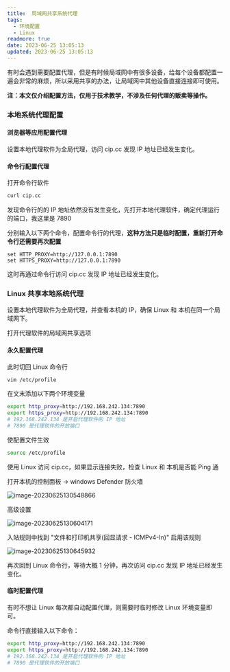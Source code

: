 ```yaml
---
title:  局域网共享系统代理
tags:
  - 环境配置
  - Linux
readmore: true
date: 2023-06-25 13:05:13
updated: 2023-06-25 13:05:13
---
```


有时会遇到需要配置代理，但是有时候局域网中有很多设备，给每个设备都配置一遍会非常的麻烦，所以采用共享的办法，让局域网中其他设备直接连接即可使用。

**注：本文仅介绍配置方法，仅用于技术教学，不涉及任何代理的贩卖等操作。**

<!-- more -->

### 本地系统代理配置

#### 浏览器等应用配置代理

设置本地代理软件为全局代理，访问 cip.cc 发现 IP 地址已经发生变化。

#### 命令行配置代理

打开命令行软件

```bash
curl cip.cc
```

发现命令行的的 IP 地址依然没有发生变化，先打开本地代理软件，确定代理运行的端口，我这里是 7890

分别输入以下两个命令，配置命令行的代理，**这种方法只是临时配置，重新打开命令行还需要再次配置**

```
set HTTP_PROXY=http://127.0.0.1:7890
set HTTPS_PROXY=http://127.0.0.1:7890
```

这时再通过命令行访问 cip.cc  发现 IP 地址已经发生变化。

### Linux 共享本地系统代理

设置本地代理软件为全局代理，并查看本机的 IP，确保 Linux 和 本机在同一个局域网下。

打开代理软件的局域网共享选项

#### 永久配置代理

此时切回 Linux 命令行

```bash
vim /etc/profile
```

在文末添加以下两个环境变量

```bash
export http_proxy=http://192.168.242.134:7890
export https_proxy=http://192.168.242.134:7890
# 192.168.242.134 是开启代理软件的 IP 地址
# 7890 是代理软件的开放端口
```

使配置文件生效

```bash
source /etc/profile
```

使用 Linux 访问 cip.cc，如果显示连接失败，检查 Linux 和 本机是否能 Ping 通

打开本机的控制面板 -> windows Defender 防火墙

![image-20230625130548866](http://pic.mewhz.com/blog/image-20230625130548866.png)

高级设置

![image-20230625130604171](http://pic.mewhz.com/blog/image-20230625130604171.png)

入站规则中找到 "文件和打印机共享(回显请求 - ICMPv4-In)" 启用该规则

![image-20230625130645932](http://pic.mewhz.com/blog/image-20230625130645932.png)

再次回到 Linux 命令行，等待大概 1 分钟，再次访问 cip.cc 发现 IP 地址已经发生变化。

#### 临时配置代理

有时不想让 Linux 每次都自动配置代理，则需要时临时修改 Linux 环境变量即可。

命令行直接输入以下命令：

```bash
export http_proxy=http://192.168.242.134:7890
export https_proxy=http://192.168.242.134:7890
# 192.168.242.134 是开启代理软件的 IP 地址
# 7890 是代理软件的开放端口
```
